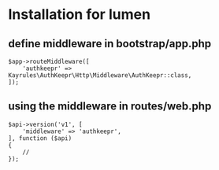# Installation for lumen

## define middleware in bootstrap/app.php
```
$app->routeMiddleware([
    'authkeepr' => Kayrules\AuthKeepr\Http\Middleware\AuthKeepr::class,
]);
```

## using the middleware in routes/web.php
```
$api->version('v1', [
	'middleware' => 'authkeepr',
], function ($api)
{
	//
});
```